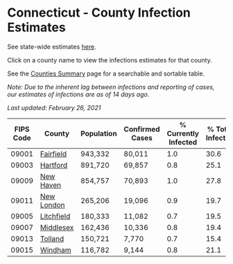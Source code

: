 # Connecticut - County Infection Estimates

See state-wide estimates [here](/infections/us-ct).

Click on a county name to view the infections estimates for that county.

See the [Counties Summary](/infections/summary-counties) page for a searchable and sortable table.

*Note: Due to the inherent lag between infections and reporting of cases, our estimates of infections are as of 14 days ago.*

*Last updated: February 26, 2021*

|   FIPS Code |                   County |   Population |   Confirmed Cases |   % Currently Infected |   % Total Infected |
|-------------|--------------------------|--------------|-------------------|------------------------|--------------------|
|       09001 |   [Fairfield](fairfield) |      943,332 |            80,011 |                    1.0 |               30.6 |
|       09003 |     [Hartford](hartford) |      891,720 |            69,857 |                    0.8 |               25.1 |
|       09009 |   [New Haven](new-haven) |      854,757 |            70,893 |                    1.0 |               27.8 |
|       09011 | [New London](new-london) |      265,206 |            19,096 |                    0.9 |               19.7 |
|       09005 | [Litchfield](litchfield) |      180,333 |            11,082 |                    0.7 |               19.5 |
|       09007 |   [Middlesex](middlesex) |      162,436 |            10,336 |                    0.8 |               19.4 |
|       09013 |       [Tolland](tolland) |      150,721 |             7,770 |                    0.7 |               15.4 |
|       09015 |       [Windham](windham) |      116,782 |             9,144 |                    0.8 |               21.1 |